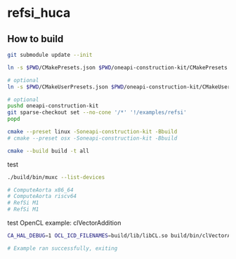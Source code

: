 # refsi_huca

## How to build

```bash
git submodule update --init

ln -s $PWD/CMakePresets.json $PWD/oneapi-construction-kit/CMakePresets.json

# optional
ln -s $PWD/CMakeUserPresets.json $PWD/oneapi-construction-kit/CMakeUserPresets.json

# optional
pushd oneapi-construction-kit
git sparse-checkout set --no-cone '/*' '!/examples/refsi'
popd
```

```bash
cmake --preset linux -Soneapi-construction-kit -Bbuild
# cmake --preset osx -Soneapi-construction-kit -Bbuild

cmake --build build -t all
```

test

```bash
./build/bin/muxc --list-devices

# ComputeAorta x86_64
# ComputeAorta riscv64
# RefSi M1
# RefSi M1
```

test OpenCL example: clVectorAddition

```bash
CA_HAL_DEBUG=1 OCL_ICD_FILENAMES=build/lib/libCL.so build/bin/clVectorAddition

# Example ran successfully, exiting
```